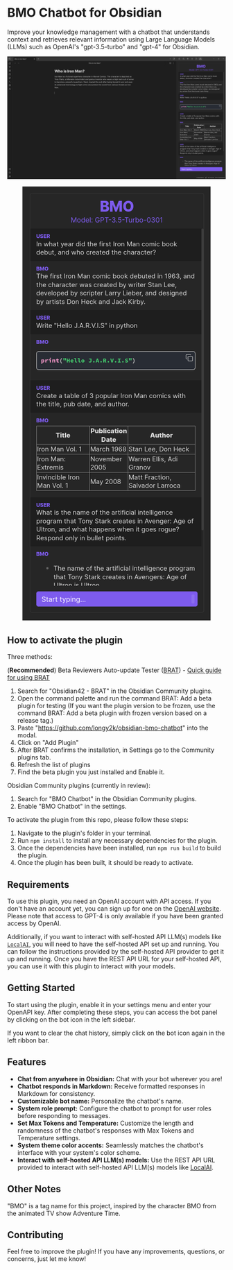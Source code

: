 # BMO Chatbot for Obsidian
Improve your knowledge management with a chatbot that understands context and retrieves relevant information using Large Language Models (LLMs) such as OpenAI's "gpt-3.5-turbo" and "gpt-4" for Obsidian.

![Screenshot-1](README_images/Screenshot-1.png)
<p align="center">
  <img src="README_images/Screenshot-2.png" alt="Description of image">
</p>

## How to activate the plugin
Three methods:

(**Recommended**) Beta Reviewers Auto-update Tester ([BRAT](https://github.com/TfTHacker/obsidian42-brat)) - [Quick guide for using BRAT](https://tfthacker.com/Obsidian+Plugins+by+TfTHacker/BRAT+-+Beta+Reviewer's+Auto-update+Tool/Quick+guide+for+using+BRAT)

1. Search for "Obsidian42 - BRAT" in the Obsidian Community plugins.
2. Open the command palette and run the command BRAT: Add a beta plugin for testing (If you want the plugin version to be frozen, use the command BRAT: Add a beta plugin with frozen version based on a release tag.)
3. Paste "https://github.com/longy2k/obsidian-bmo-chatbot" into the modal.
4. Click on "Add Plugin"
5. After BRAT confirms the installation, in Settings go to the Community plugins tab.
6. Refresh the list of plugins
7. Find the beta plugin you just installed and Enable it.

Obsidian Community plugins (currently in review):
  1. Search for "BMO Chatbot" in the Obsidian Community plugins.
  2. Enable "BMO Chatbot" in the settings.

To activate the plugin from this repo, please follow these steps:
  1. Navigate to the plugin's folder in your terminal.
  2. Run `npm install` to install any necessary dependencies for the plugin.
  3. Once the dependencies have been installed, run `npm run build` to build the plugin.
  4. Once the plugin has been built, it should be ready to activate.

## Requirements

To use this plugin, you need an OpenAI account with API access. If you don't have an account yet, you can sign up for one on the [OpenAI website](https://platform.openai.com/overview). Please note that access to GPT-4 is only available if you have been granted access by OpenAI.

Additionally, if you want to interact with self-hosted API LLM(s) models like [`LocalAI`](https://github.com/go-skynet/LocalAI), you will need to have the self-hosted API set up and running. You can follow the instructions provided by the self-hosted API provider to get it up and running. Once you have the REST API URL for your self-hosted API, you can use it with this plugin to interact with your models.

## Getting Started

To start using the plugin, enable it in your settings menu and enter your OpenAPI key. After completing these steps, you can access the bot panel by clicking on the bot icon in the left sidebar.

If you want to clear the chat history, simply click on the bot icon again in the left ribbon bar.


## Features
- **Chat from anywhere in Obsidian:** Chat with your bot wherever you are!
- **Chatbot responds in Markdown:** Receive formatted responses in Markdown for consistency.
- **Customizable bot name:** Personalize the chatbot's name.
- **System role prompt:** Configure the chatbot to prompt for user roles before responding to messages.
- **Set Max Tokens and Temperature:** Customize the length and randomness of the chatbot's responses with Max Tokens and Temperature settings.
- **System theme color accents:** Seamlessly matches the chatbot's interface with your system's color scheme.
- **Interact with self-hosted API LLM(s) models:** Use the REST API URL provided to interact with self-hosted API LLM(s) models like [LocalAI](https://github.com/go-skynet/LocalAI).

## Other Notes
"BMO" is a tag name for this project, inspired by the character BMO from the animated TV show Adventure Time.

## Contributing
Feel free to improve the plugin!
If you have any improvements, questions, or concerns, just let me know!
